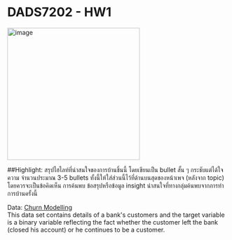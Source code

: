 # DADS7202 - HW1

<img width="302" alt="image" src="https://user-images.githubusercontent.com/97492504/190223404-47428119-fa6e-4b0e-b6f8-3ce07f99f8a2.png">

##Highlight: สรุปไฮไลท์ที่น่าสนใจของการบ้านชิ้นนี้ โดยเขียนเป็น bullet สั้น ๆ กระชับแต่ได้ใจความ จํานวนประมาณ 3-5 bullets ทั้งนี้ให้ใส่ส่วนนี้ไว้ที่ด้านบนสุดของหน้าเพจ (หลังจาก topic) โดยควรจะเป็นข้อคิดเห็น การค้นพบ ข้อสรุปหรือข้อมูล insight
น่าสนใจที่ทางกลุ่มค้นพบจากการทําการบ้านครั้งนี้


Data: [Churn Modelling](https://www.kaggle.com/datasets/shrutimechlearn/churn-modelling)  
       This data set contains details of a bank's customers and the target variable is a binary variable reflecting the fact whether the customer left the bank 
       (closed   his account) or he continues to be a customer.
